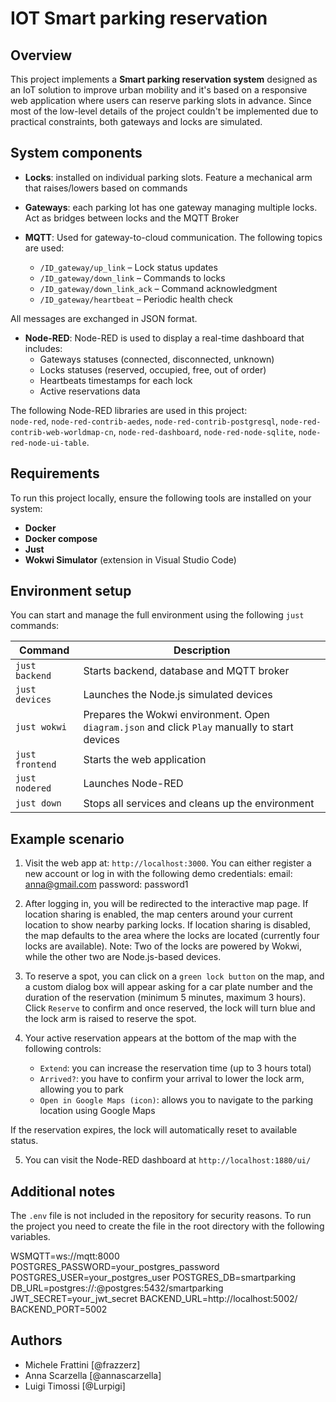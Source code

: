 # IOT Smart parking reservation

## Overview

This project implements a **Smart parking reservation system** designed as an IoT solution to improve urban mobility and it's based on a responsive web application where users can reserve parking slots in advance. 
Since most of the low-level details of the project couldn't be implemented due to practical constraints, both gateways and locks are simulated. 


## System components

- **Locks**: installed on individual parking slots. Feature a mechanical arm that raises/lowers based on commands

- **Gateways**: each parking lot has one gateway managing multiple locks. Act as bridges between locks and the MQTT Broker

- **MQTT**: Used for gateway-to-cloud communication. The following topics are used:
    - `/ID_gateway/up_link` – Lock status updates
    - `/ID_gateway/down_link` – Commands to locks
    - `/ID_gateway/down_link_ack` – Command acknowledgment
    - `/ID_gateway/heartbeat` – Periodic health check
      
All messages are exchanged in JSON format.

- **Node-RED**: Node-RED is used to display a real-time dashboard that includes:
    - Gateways statuses (connected, disconnected, unknown)
    - Locks statuses (reserved, occupied, free, out of order)
    - Heartbeats timestamps for each lock
    - Active reservations data
      
The following Node-RED libraries are used in this project:  
`node-red`, `node-red-contrib-aedes`, `node-red-contrib-postgresql`, `node-red-contrib-web-worldmap-cn`, `node-red-dashboard`, `node-red-node-sqlite`, `node-red-node-ui-table`.


## Requirements

To run this project locally, ensure the following tools are installed on your system:
- **Docker** 
- **Docker compose** 
- **Just**
- **Wokwi Simulator** (extension in Visual Studio Code)

## Environment setup

You can start and manage the full environment using the following `just` commands:

| Command            | Description                                                                                      |
|--------------------|------------------------------------------------------------------------------------------------- |
| `just backend`     | Starts backend, database and MQTT broker                                                         |
| `just devices`     | Launches the Node.js simulated devices                                                           |
| `just wokwi`       | Prepares the Wokwi environment. Open `diagram.json` and click `Play` manually to start devices   |
| `just frontend`    | Starts the web application                                                                       |
| `just nodered`     | Launches Node-RED                                                                                |
| `just down`        | Stops all services and cleans up the environment                                                 |


## Example scenario

1. Visit the web app at: `http://localhost:3000`. 
You can either register a new account or log in with the following demo credentials:
    email: anna@gmail.com
    password: password1

2. After logging in, you will be redirected to the interactive map page.
If location sharing is enabled, the map centers around your current location to show nearby parking locks.
If location sharing is disabled, the map defaults to the area where the locks are located (currently four locks are available).
Note: Two of the locks are powered by Wokwi, while the other two are Node.js-based devices.

3. To reserve a spot, you can click on a `green lock button` on the map, and a custom dialog box will appear asking for a car plate number and the duration of the reservation (minimum 5 minutes, maximum 3 hours). Click `Reserve` to confirm and once reserved, the lock will turn blue and the lock arm is raised to reserve the spot.

4. Your active reservation appears at the bottom of the map with the following controls:
    - `Extend`: you can increase the reservation time (up to 3 hours total)
    - `Arrived?`: you have to confirm your arrival to lower the lock arm, allowing you to park
    - `Open in Google Maps (icon)`: allows you to navigate to the parking location using Google Maps
  
If the reservation expires, the lock will automatically reset to available status.

5. You can visit the Node-RED dashboard at `http://localhost:1880/ui/`

## Additional notes

The `.env` file is not included in the repository for security reasons. To run the project you need to create the file in the root directory with the following variables.

WSMQTT=ws://mqtt:8000
POSTGRES_PASSWORD=your_postgres_password
POSTGRES_USER=your_postgres_user
POSTGRES_DB=smartparking
DB_URL=postgres://<user>:<password>@postgres:5432/smartparking
JWT_SECRET=your_jwt_secret
BACKEND_URL=http://localhost:5002/
BACKEND_PORT=5002

## Authors

- Michele Frattini [@frazzerz]
- Anna Scarzella [@annascarzella]
- Luigi Timossi [@Lurpigi]

